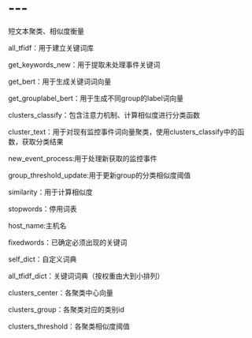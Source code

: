 # ---
短文本聚类、相似度衡量

all_tfidf：用于建立关键词库

get_keywords_new：用于提取未处理事件关键词

get_bert：用于生成关键词词向量

get_grouplabel_bert：用于生成不同group的label词向量

clusters_classify：包含注意力机制、计算相似度进行分类函数

cluster_text：用于对现有监控事件词向量聚类，使用clusters_classify中的函数，获取分类结果

new_event_process:用于处理新获取的监控事件

group_threshold_update:用于更新group的分类相似度阈值

similarity：用于计算相似度

stopwords：停用词表

host_name:主机名

fixedwords：已确定必须出现的关键词

self_dict：自定义词典

all_tfidf_dict：关键词词典（按权重由大到小排列）

clusters_center：各聚类中心向量

clusters_group：各聚类对应的类别id

clusters_threshold：各聚类相似度阈值
